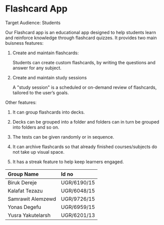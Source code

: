 # Flashcard App

Target Audience: Students

Our Flashcard app is an educational app designed to help students learn and reinforce knowledge through flashcard quizzes. It provides two main buisness features:
  1) Create and maintain flashcards:
          
       Students can create custom flashcards, by writing the questions and answer for any subject.
  2) Create and maintain study sessions

       A "study session" is a scheduled or on-demand review of flashcards, tailored to the user’s goals.

Other features:

1) It can group flashcards into decks.

2) Decks can be grouped into a folder and folders can in turn be grouped into folders and so on.

3) The tests can be given randomly or in sequence.

4) It can archive flashcards so that already finished courses/subjects do not take up visual space.

5) It has a streak feature to help keep learners engaged.


|Group Name| Id no|
|:---------|:-----|
|Biruk Dereje|UGR/6190/15|
|Kalafat Tezazu|UGR/6048/15|
|Samrawit Alemzewd|UGR/9726/15|
|Yonas Degefu|UGR/6959/15|
|Yusra Yakutelarsh|UGR/6201/13|

